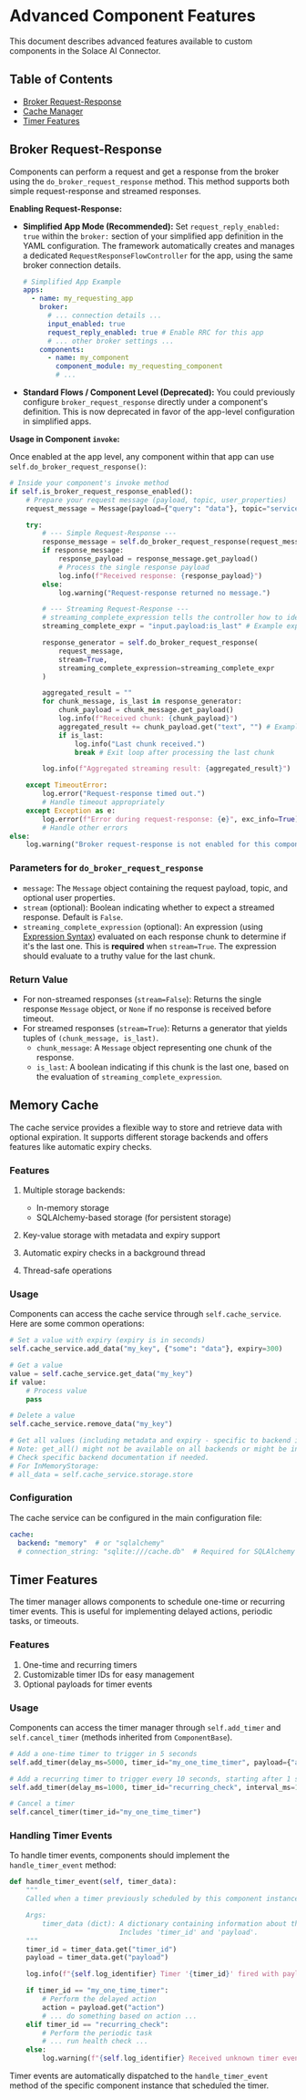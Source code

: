 # Advanced Component Features

This document describes advanced features available to custom components in the Solace AI Connector.

## Table of Contents
- [Broker Request-Response](#broker-request-response)
- [Cache Manager](#cache-manager)
- [Timer Features](#timer-features)

## Broker Request-Response

Components can perform a request and get a response from the broker using the `do_broker_request_response` method. This method supports both simple request-response and streamed responses.

**Enabling Request-Response:**

*   **Simplified App Mode (Recommended):** Set `request_reply_enabled: true` within the `broker:` section of your simplified app definition in the YAML configuration. The framework automatically creates and manages a dedicated `RequestResponseFlowController` for the app, using the same broker connection details.

    ```yaml
    # Simplified App Example
    apps:
      - name: my_requesting_app
        broker:
          # ... connection details ...
          input_enabled: true
          request_reply_enabled: true # Enable RRC for this app
          # ... other broker settings ...
        components:
          - name: my_component
            component_module: my_requesting_component
            # ...
    ```

*   **Standard Flows / Component Level (Deprecated):** You could previously configure `broker_request_response` directly under a component's definition. This is now deprecated in favor of the app-level configuration in simplified apps.

**Usage in Component `invoke`:**

Once enabled at the app level, any component within that app can use `self.do_broker_request_response()`:

```python
# Inside your component's invoke method
if self.is_broker_request_response_enabled():
    # Prepare your request message (payload, topic, user_properties)
    request_message = Message(payload={"query": "data"}, topic="service/request")

    try:
        # --- Simple Request-Response ---
        response_message = self.do_broker_request_response(request_message)
        if response_message:
            response_payload = response_message.get_payload()
            # Process the single response payload
            log.info(f"Received response: {response_payload}")
        else:
            log.warning("Request-response returned no message.")

        # --- Streaming Request-Response ---
        # streaming_complete_expression tells the controller how to identify the last chunk
        streaming_complete_expr = "input.payload:is_last" # Example expression

        response_generator = self.do_broker_request_response(
            request_message,
            stream=True,
            streaming_complete_expression=streaming_complete_expr
        )

        aggregated_result = ""
        for chunk_message, is_last in response_generator:
            chunk_payload = chunk_message.get_payload()
            log.info(f"Received chunk: {chunk_payload}")
            aggregated_result += chunk_payload.get("text", "") # Example aggregation
            if is_last:
                log.info("Last chunk received.")
                break # Exit loop after processing the last chunk

        log.info(f"Aggregated streaming result: {aggregated_result}")

    except TimeoutError:
        log.error("Request-response timed out.")
        # Handle timeout appropriately
    except Exception as e:
        log.error(f"Error during request-response: {e}", exc_info=True)
        # Handle other errors
else:
    log.warning("Broker request-response is not enabled for this component/app.")

```

### Parameters for `do_broker_request_response`

- `message`: The `Message` object containing the request payload, topic, and optional user properties.
- `stream` (optional): Boolean indicating whether to expect a streamed response. Default is `False`.
- `streaming_complete_expression` (optional): An expression (using [Expression Syntax](configuration.md#expression-syntax)) evaluated on each response chunk to determine if it's the last one. This is **required** when `stream=True`. The expression should evaluate to a truthy value for the last chunk.

### Return Value

- For non-streamed responses (`stream=False`): Returns the single response `Message` object, or `None` if no response is received before timeout.
- For streamed responses (`stream=True`): Returns a generator that yields tuples of `(chunk_message, is_last)`.
    - `chunk_message`: A `Message` object representing one chunk of the response.
    - `is_last`: A boolean indicating if this chunk is the last one, based on the evaluation of `streaming_complete_expression`.

## Memory Cache

The cache service provides a flexible way to store and retrieve data with optional expiration. It supports different storage backends and offers features like automatic expiry checks.

### Features

1. Multiple storage backends:
   - In-memory storage
   - SQLAlchemy-based storage (for persistent storage)

2. Key-value storage with metadata and expiry support
3. Automatic expiry checks in a background thread
4. Thread-safe operations

### Usage

Components can access the cache service through `self.cache_service`. Here are some common operations:

```python
# Set a value with expiry (expiry is in seconds)
self.cache_service.add_data("my_key", {"some": "data"}, expiry=300)

# Get a value
value = self.cache_service.get_data("my_key")
if value:
    # Process value
    pass

# Delete a value
self.cache_service.remove_data("my_key")

# Get all values (including metadata and expiry - specific to backend implementation)
# Note: get_all() might not be available on all backends or might be inefficient.
# Check specific backend documentation if needed.
# For InMemoryStorage:
# all_data = self.cache_service.storage.store
```

### Configuration

The cache service can be configured in the main configuration file:

```yaml
cache:
  backend: "memory"  # or "sqlalchemy"
  # connection_string: "sqlite:///cache.db"  # Required for SQLAlchemy backend
```

## Timer Features

The timer manager allows components to schedule one-time or recurring timer events. This is useful for implementing delayed actions, periodic tasks, or timeouts.

### Features

1. One-time and recurring timers
2. Customizable timer IDs for easy management
3. Optional payloads for timer events

### Usage

Components can access the timer manager through `self.add_timer` and `self.cancel_timer` (methods inherited from `ComponentBase`).

```python
# Add a one-time timer to trigger in 5 seconds
self.add_timer(delay_ms=5000, timer_id="my_one_time_timer", payload={"action": "process_later"})

# Add a recurring timer to trigger every 10 seconds, starting after 1 second
self.add_timer(delay_ms=1000, timer_id="recurring_check", interval_ms=10000, payload={"type": "health_check"})

# Cancel a timer
self.cancel_timer(timer_id="my_one_time_timer")
```

### Handling Timer Events

To handle timer events, components should implement the `handle_timer_event` method:

```python
def handle_timer_event(self, timer_data):
    """
    Called when a timer previously scheduled by this component instance fires.

    Args:
        timer_data (dict): A dictionary containing information about the timer event.
                           Includes 'timer_id' and 'payload'.
    """
    timer_id = timer_data.get("timer_id")
    payload = timer_data.get("payload")

    log.info(f"{self.log_identifier} Timer '{timer_id}' fired with payload: {payload}")

    if timer_id == "my_one_time_timer":
        # Perform the delayed action
        action = payload.get("action")
        # ... do something based on action ...
    elif timer_id == "recurring_check":
        # Perform the periodic task
        # ... run health check ...
    else:
        log.warning(f"{self.log_identifier} Received unknown timer event: {timer_id}")

```

Timer events are automatically dispatched to the `handle_timer_event` method of the specific component instance that scheduled the timer.
